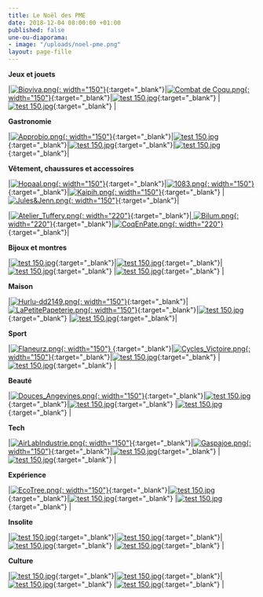 ```yaml
---
title: Le Noël des PME
date: 2018-12-04 08:00:00 +01:00
published: false
une-ou-diaporama:
- image: "/uploads/noel-pme.png"
layout: page-fille
---
```


**Jeux et jouets**

|[![Bioviva.png](/uploads/Bioviva.png){: width="150"}](https://www.bioviva.com/fr/){:target="_blank"}|[![Combat de Coqu.png](/uploads/Combat%20de%20Coqu.png){: width="150"}](https://www.combatdecoqs.fr){:target="_blank"}|[![test 150.jpg](/uploads/test%20150.jpg)](https://hurlu.fr){:target="_blank"} |[![test 150.jpg](/uploads/test%20150.jpg)](https://hurlu.fr){:target="_blank"} | 


**Gastronomie**


|[![Approbio.png](/uploads/Approbio.png){: width="150"}](http://approbio.com/){:target="_blank"}|[![test 150.jpg](/uploads/test%20150.jpg)](https://hurlu.fr){:target="_blank"}|[![test 150.jpg](/uploads/test%20150.jpg)](https://hurlu.fr){:target="_blank"}|[![test 150.jpg](/uploads/test%20150.jpg)](https://hurlu.fr){:target="_blank"}| 


**Vêtement, chaussures et accessoires**


|[![Hopaal.png](/uploads/Hopaal.png){: width="150"}](https://hopaal.com/){:target="_blank"}|[![1083.png](/uploads/1083.png){: width="150"}](https://www.1083.fr/){:target="_blank"}|[![Kaipih.png](/uploads/Kaipih.png){: width="150"}](https://www.kaipih.com){:target="_blank"} |[![Jules&Jenn.png](/uploads/Jules&Jenn.png){: width="150"}](https://www.julesjenn.com/){:target="_blank"}|

|[![Atelier_Tuffery.png](/uploads/Atelier_Tuffery.png){: width="220"}](https://www.ateliertuffery.com){:target="_blank"}|[ ![Bilum.png](/uploads/Bilum.png){: width="220"}](https://www.bilum.fr){:target="_blank"}|[![CoqEnPate.png](/uploads/CoqEnPate.png){: width="220"}](http://www.coqenpate.com){:target="_blank"}|



**Bijoux et montres**

|[![test 150.jpg](/uploads/test%20150.jpg)](https://hurlu.fr){:target="_blank"}|[![test 150.jpg](/uploads/test%20150.jpg)](https://hurlu.fr){:target="_blank"}|[![test 150.jpg](/uploads/test%20150.jpg)](https://hurlu.fr){:target="_blank"} |[![test 150.jpg](/uploads/test%20150.jpg)](https://hurlu.fr){:target="_blank"} |


**Maison**


|[![Hurlu-dd2149.png](/uploads/Hurlu-dd2149.png){: width="150"}](https://hurlu.fr){:target="_blank"}|[ ![LaPetitePapeterie.png](/uploads/LaPetitePapeterie.png){: width="150"}](http://www.lapetitepapeteriefrancaise.fr/fr/){:target="_blank"}|[![test 150.jpg](/uploads/test%20150.jpg)](https://hurlu.fr){:target="_blank"} |[![test 150.jpg](/uploads/test%20150.jpg)](https://hurlu.fr){:target="_blank"}| 


**Sport**


|[![Flaneurz.png](/uploads/Flaneurz.png){: width="150"} ](http://www.flaneurz.com/fr/){:target="_blank"}|[![Cycles_Victoire.png](/uploads/Cycles_Victoire.png){: width="150"}](http://www.victoire-cycles.com){:target="_blank"}|[![test 150.jpg](/uploads/test%20150.jpg)](https://hurlu.fr){:target="_blank"} |[![test 150.jpg](/uploads/test%20150.jpg)](https://hurlu.fr){:target="_blank"} | 

**Beauté**

|[![Douces_Angevines.png](/uploads/Douces_Angevines.png){: width="150"}](https://www.doucesangevines.com){:target="_blank"}|[![test 150.jpg](/uploads/test%20150.jpg)](https://hurlu.fr){:target="_blank"}|[![test 150.jpg](/uploads/test%20150.jpg)](https://hurlu.fr){:target="_blank"} |[![test 150.jpg](/uploads/test%20150.jpg)](https://hurlu.fr){:target="_blank"} | 


**Tech**


|[![AirLabIndustrie.png](/uploads/AirLabIndustrie.png){: width="150"}](https://airlab-industrie.com/fr/){:target="_blank"}|[![Gaspajoe.png](/uploads/Gaspajoe.png){: width="150"}](https://www.gaspajoe.fr){:target="_blank"}|[![test 150.jpg](/uploads/test%20150.jpg)](https://hurlu.fr){:target="_blank"} |[![test 150.jpg](/uploads/test%20150.jpg)](https://hurlu.fr){:target="_blank"} | 


**Expérience**

|[![EcoTree.png](/uploads/EcoTree.png){: width="150"}](https://ecotree.fr/){:target="_blank"}|[![test 150.jpg](/uploads/test%20150.jpg)](https://hurlu.fr){:target="_blank"}|[![test 150.jpg](/uploads/test%20150.jpg)](https://hurlu.fr){:target="_blank"} |[![test 150.jpg](/uploads/test%20150.jpg)](https://hurlu.fr){:target="_blank"} | 


**Insolite**

|[![test 150.jpg](/uploads/test%20150.jpg)](https://hurlu.fr){:target="_blank"}|[![test 150.jpg](/uploads/test%20150.jpg)](https://hurlu.fr){:target="_blank"}|[![test 150.jpg](/uploads/test%20150.jpg)](https://hurlu.fr){:target="_blank"} |[![test 150.jpg](/uploads/test%20150.jpg)](https://hurlu.fr){:target="_blank"} | 


**Culture**

|[![test 150.jpg](/uploads/test%20150.jpg)](http://www.lebaigneur.fr/){:target="_blank"}|[![test 150.jpg](/uploads/test%20150.jpg)](https://hurlu.fr){:target="_blank"}|[![test 150.jpg](/uploads/test%20150.jpg)](https://hurlu.fr){:target="_blank"} |[![test 150.jpg](/uploads/test%20150.jpg)](https://hurlu.fr){:target="_blank"} | 
